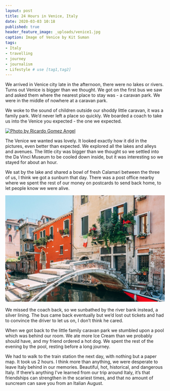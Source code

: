 ```yaml
---
layout: post
title: 24 Hours in Venice, Italy
date: 2020-03-03 10:18
published: true
header_feature_image: _uploads/venice1.jpg
caption: Image of Venice by Kit Suman
tags:  
- Italy
- travelling
- journey
- journalism
- Lifestyle # use [tag1,tag2]
---
```


We arrived in Venice city late in the afternoon, there were no lakes or rivers. Turns out Venice is bigger than we thought. We got on the first bus we saw and asked them where the nearest place to stay was - a caravan park. We were in the middle of nowhere at a caravan park.

We woke to the sound of children outside our shoddy little caravan, it was a family park. We’d never left a place so quickly. We boarded a coach to take us into the Venice you expected - the one we expected.

[![Photo by Ricardo Gomez Angel](/_uploads/venice2.jpg)](/_uploads/venice2.jpg)

The Venice we wanted was lovely. It looked exactly how it did in the pictures, even better than expected. We explored all the lakes and alleys and avenues. The little city was bigger than we thought so we settled into the Da Vinci Museum to be cooled down inside, but it was interesting so we stayed for about an hour.

We sat by the lake and shared a bowl of fresh Calamari between the three of us, I think we got a sunburn that day. There was a post office nearby where we spent the rest of our money on postcards to send back home, to let people know we were alive.

[![Photo by Daniel Corneschi](/_uploads/Venice3.jpg)](/_uploads/Venice3.jpg)

We missed the coach back, so we sunbathed by the river bank instead, a silver lining. The bus came back eventually but we’d lost out tickets and had to convince the driver to let us on, I don’t think he cared.

When we got back to the little family caravan park we stumbled upon a pool which was behind our room. We ate more Ice Cream than we probably should have, and my friend ordered a hot dog. We spent the rest of the evening by the pool, resting before a long journey.

We had to walk to the train station the next day, with nothing but a paper map. It took us 2 hours. I think more than anything, we were desperate to leave Italy behind in our memories. Beautiful, hot, historical, and dangerous Italy. If there’s anything I’ve learned from our trip around Italy, it’s that friendships can strengthen in the scariest times, and that no amount of suncream can save you from an Italian August.
